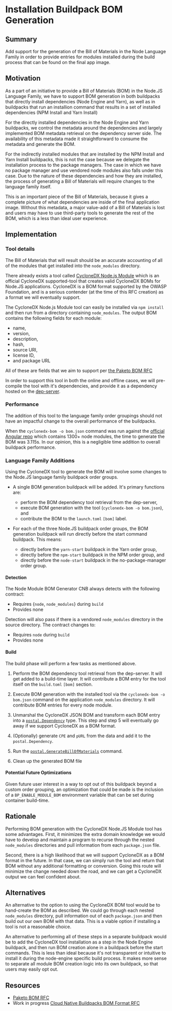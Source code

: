 #  Installation Buildpack BOM Generation

## Summary

Add support for the generation of the Bill of Materials in the Node Language
Family in order to provide entries for modules installed
during the build process that can be found on the final app image.

## Motivation

As a part of an initiative to provide a Bill of Materials (BOM) in the Node.JS
Language Family, we have to support BOM generation in both buildpacks that
directly install dependencies (Node Engine and Yarn), as well as in buildpacks
that run an installion command that results in a set of installed dependencies
(NPM Install and Yarn Install)

For the directly installed dependencies in the Node Engine and Yarn buildpacks,
we control the metadata around the dependencies and largely implemented BOM
metadata retrieval on the dependency server side. The availability of this
metadata made it straightforward to consume the metadata and generate the BOM.

For the indirectly installed modules that are installed by the NPM Install and
Yarn Install buildpacks, this is not the case because we delegate the
installation process to the package managers. The case in which we have no
package manager and use vendored node modules also falls under this case. Due
to the nature of these dependencies and how they are installed, the process of
generating a Bill of Materials will require changes to the language family itself.

This is an important piece of the Bill of Materials, because it gives a
complete picture of what dependencies are inside of the final application
image. Without this metadata, a major value-add of a Bill of Materials is lost
and users may have to use third-party tools to generate the rest of the BOM,
which is a less than ideal user experience.


## Implementation

### Tool details

The Bill of Materials that will result should be an accurate accounting of all
of the modules that get installed into the `node_modules` directory.

There already exists a tool called [CycloneDX Node.js
Module](https://github.com/CycloneDX/cyclonedx-node-module) which is an
official CycloneDX supported-tool that creates valid CycloneDX BOMs for Node.JS
applications. CycloneDX is a BOM format supported by the OWASP Foundation, and
is a serious contender (at the time of this RFC creation) as a format we will
eventually support.

The CycloneDX Node.js Module tool can easily be installed via `npm install` and
then run from a directory containing `node_modules`. The output BOM contains
the following fields for each module:
* name,
* version,
* description,
* hash,
* source URI,
* license ID,
* and package URL

All of these are fields that we aim to support per [the Paketo BOM
RFC](https://github.com/sophiewigmore/rfcs/blob/8b1e8c9ed6201313f47c5897223cbffb265e96ed/text/0028-bill-of-materials.md)

In order to support this tool in both the online and offline cases, we will
pre-compile the tool with it's dependencies, and provide it as a dependency
hosted on the [dep-server](https://github.com/paketo-buildpacks/dep-server).

### Performance

The addition of this tool to the language family order groupings should not
have an impactful change to the overall performance of the buildpacks.

When the `cyclonedx-bom -o bom.json` command was run against the [official
Angular repo](https://github.com/angular/angular) which contains 1300+ node
modules, the time to generate the BOM was 3.115s. In our opinion, this is a
negligible time addition to overall buildpack performance.

### Language Family Additions

Using the CycloneDX tool to generate the BOM will involve some changes to the
Node.JS language family buildpack order groups.

* A single BOM generation buildpack will be added. It's primary functions are:
  * perform the BOM dependency tool retrieval from the dep-server,
  * execute BOM generation with the tool (`cyclonedx-bom -o bom.json`), and
  * contribute the BOM to the `launch.toml` `[bom]` label.

* For each of the three Node.JS buildpack order groups, the BOM generation
  buildpack will run directly before the start command buildpack. This means:
  * directly before the `yarn-start` buildpack in the Yarn order group,
  * directly before the `npm-start` buildpack in the NPM order group, and
  * directly before the `node-start` buildpack in the no-package-manager order group.

#### Detection

The Node Module BOM Generator CNB always detects with the following contract:
  * Requires {`node`, `node_modules`} during `build`
  * Provides none

Detection will also pass if there is a vendored `node_modules` directory in the source
directory. The contract changes to:
  * Requires `node` during `build`
  * Provides none

#### Build

The build phase will perform a few tasks as mentioned above.

1. Perform the BOM dependency tool retrieval from the dep-server. It will get
   added to a build-time layer. It will contribute a BOM entry for the tool itself
   on the `build.toml` `[bom]` section.

2. Execute BOM generation with the installed tool via the `cyclonedx-bom -o
   bom.json` command on the application `node_modules` directory. It will
   contribute BOM entries for every node module.

3. Unmarshal the CycloneDX JSON BOM and transform each BOM entry into a
   [`postal.Dependency`](https://github.com/paketo-buildpacks/packit/blob/c5a40518f2c6bd913ade999b9e2d58d6892d2ea9/postal/buildpack.go#L12)
   type. This step and step 5 will eventually go away if we support CycloneDX
   as a BOM format.

4. (Optionally) generate `CPE` and `pURL` from the data and add it to the
  `postal.Dependency`.

5. Run the
  [`postal.GenerateBillOfMaterials`](https://github.com/paketo-buildpacks/packit/blob/c5a40518f2c6bd913ade999b9e2d58d6892d2ea9/postal/service.go#L186)
  command.

6. Clean up the generated BOM file

#### Potential Future Optimizations

Given future user interest in a way to opt out of this buildpack beyond a
custom order grouping, an optimization that could be made is the inclusion of a
`BP_ENABLE_MODULE_BOM` environment variable that can be set during container
build-time.

## Rationale

Performing BOM generation with the CycloneDX Node.JS Module tool has some
advantages. First, it minimizes the extra domain knowledge we would have to
develop and maintain a program to recurse through the nested `node_modules`
directories and pull information from each `package.json` file.

Second, there is a high likelihood that we will support CycloneDX as a BOM
format in the future. In that case, we can simply run the tool and return that
BOM without any additional formatting or conversion. Going this route will
minimize the change needed down the road, and we can get a CycloneDX output we
can feel confident about.

## Alternatives

An alternative to the option to using the CycloneDX BOM tool would be to
hand-create the BOM as described. We could go through each nested
`node_modules` directory, pull information out of each `package.json` and then
build out our own BOM with that data. This is a viable option if installing a
tool is not a reasonable choice.

An alternative to performing all of these steps in a separate buildpack would
be to add the CycloneDX tool installation as a step in the Node Engine
buildpack, and then run BOM creation alone in a buildpack before the start
commands. This is less than ideal because it's not transparent or intuitive to
install it during the node-engine specific build process. It makes more sense
to separate all module BOM creation logic into its own buildpack, so that users
may easily opt out.

## Resources

* [Paketo BOM RFC](https://github.com/sophiewigmore/rfcs/blob/sophie/bom/text/0028-bill-of-materials.md)
* Work in progress [Cloud Native Buildpacks BOM Format
  RFC](https://github.com/buildpacks/rfcs/pull/166)
